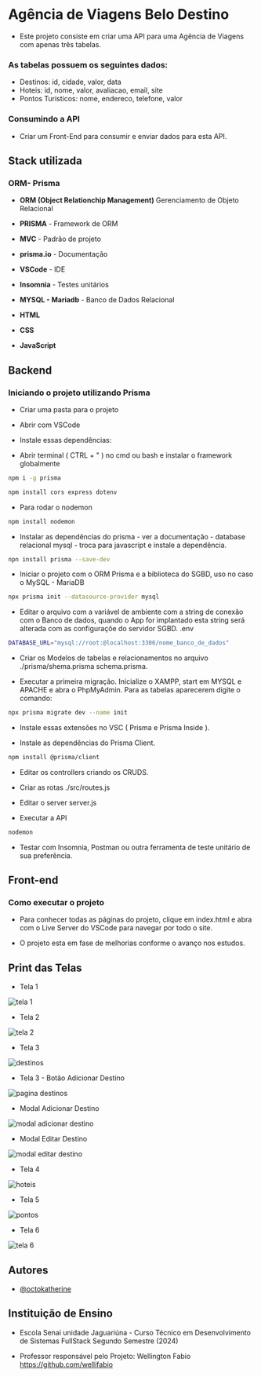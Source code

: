 # Agência de Viagens Belo Destino

- Este projeto consiste em criar uma API para uma Agência de Viagens com apenas três tabelas.

### As tabelas possuem os seguintes dados:

- Destinos: id, cidade, valor, data
- Hoteis: id, nome, valor, avaliacao, email, site
- Pontos Turisticos: nome, endereco, telefone, valor

### Consumindo a API

- Criar um Front-End para consumir e enviar dados para esta API.

## Stack utilizada

### ORM- Prisma

- **ORM (Object Relationchip Management)** Gerenciamento de Objeto Relacional

- **PRISMA** - Framework de ORM

- **MVC** - Padrão de projeto 

- **prisma.io** - Documentação 

- **VSCode** - IDE

- **Insomnia** - Testes unitários

- **MYSQL - Mariadb** - Banco de Dados Relacional

- **HTML**

- **CSS**

- **JavaScript**

## Backend

### Iniciando o projeto utilizando Prisma

- Criar uma pasta para o projeto

- Abrir com VSCode

- Instale essas dependências:

- Abrir terminal ( CTRL + " ) no cmd ou bash e instalar o framework globalmente

```bash
npm i -g prisma
```

```bash
npm install cors express dotenv
```

- Para rodar o nodemon

```bash
npm install nodemon
```

- Instalar as dependências do prisma - ver a documentação - database relacional mysql - troca para javascript e instale a dependência. 

```bash
npn install prisma --save-dev
```

- Iniciar o projeto com o ORM Prisma e a biblioteca do SGBD, uso no caso o MySQL - MariaDB

```bash
npx prisma init --datasource-provider mysql
```

-  Editar o arquivo com a variável de ambiente com a string de conexão com o Banco de dados, quando o App for implantado esta string será alterada com as configuraçõe do servidor SGBD.
.env

```bash
DATABASE_URL="mysql://root:@localhost:3306/nome_banco_de_dados"
```

- Criar os Modelos de tabelas e relacionamentos no arquivo ./prisma/shema.prisma 
schema.prisma.

- Executar a primeira migração. Inicialize o XAMPP, start em MYSQL e APACHE e abra o PhpMyAdmin. Para as tabelas aparecerem digite o comando:

```bash
npx prisma migrate dev --name init
```
- Instale essas extensões no VSC ( Prisma e Prisma Inside ).

- Instale as dependências do Prisma Client.

```bash
npm install @prisma/client
```

- Editar os controllers criando os CRUDS. 

- Criar as rotas
./src/routes.js

- Editar o server
server.js

- Executar a API

```bash
nodemon
```

- Testar com Insomnia, Postman ou outra ferramenta de teste unitário de sua preferência.

## Front-end

### Como executar o projeto

- Para conhecer todas as páginas do projeto, clique em index.html e abra com o Live Server do VSCode para navegar por todo o site.

- O projeto esta em fase de melhorias conforme o avanço nos estudos.

## Print das Telas

- Tela 1

![tela 1](https://github.com/Carla-coder/Agencia_Belo_Destino/assets/128012862/741a9153-d669-4832-85be-a3e2dbad851c)

- Tela 2

![tela 2](https://github.com/Carla-coder/Agencia_Belo_Destino/assets/128012862/3974e2c7-496a-4b73-a2b9-659949dc881a)

- Tela 3

![destinos](https://github.com/Carla-coder/Agencia_Belo_Destino/assets/128012862/7430e08a-a2ab-4618-997e-ecdff9d3eaab)

- Tela 3 - Botão Adicionar Destino

![pagina destinos](https://github.com/Carla-coder/Agencia_Belo_Destino/assets/128012862/c7600b6b-1bce-48af-b405-006561e630ae)

- Modal Adicionar Destino

![modal adicionar destino](https://github.com/Carla-coder/Agencia_Belo_Destino/assets/128012862/bebf57c9-952d-4d81-931c-5767f842dcb1)

- Modal Editar Destino

![modal editar destino](https://github.com/Carla-coder/Agencia_Belo_Destino/assets/128012862/d51f7e03-3e72-4998-957d-2ef4bb96cfaa)

- Tela 4

![hoteis](https://github.com/Carla-coder/Agencia_Belo_Destino/assets/128012862/1abb7d9a-a7d7-4cb2-b714-3acd53485b7f)

- Tela 5

![pontos](https://github.com/Carla-coder/Agencia_Belo_Destino/assets/128012862/628585eb-85e7-4b6b-84bf-86d4c2665b34)

- Tela 6

![tela 6](https://github.com/Carla-coder/Agencia_Belo_Destino/assets/128012862/87a3ea73-8660-47e2-807f-5d74ede4dd81)

## Autores

- [@octokatherine](https://www.github.com/Carla-coder)

## Instituição de Ensino

- Escola Senai unidade Jaguariúna - Curso Técnico em Desenvolvimento de Sistemas FullStack  Segundo Semestre (2024)

- Professor responsável pelo Projeto: Wellington Fabio https://github.com/wellifabio
